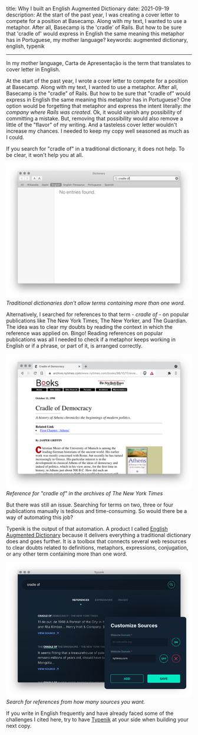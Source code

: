 title: Why I built an English Augmented Dictionary
date: 2021-09-19
description: At the start of the past year, I was creating a cover letter to compete for a position at Basecamp. Along with my text, I wanted to use a metaphor. After all, Basecamp is the 'cradle' of Rails. But how to be sure that 'cradle of' would express in English the same meaning this metaphor has in Portuguese, my mother language?
keywords: augmented dictionary, english, typenik

---

In my mother language, Carta de Apresentação is the term that translates to cover letter in English.

At the start of the past year, I wrote a cover letter to compete for a position at Basecamp. Along with my text, I wanted to use a metaphor. After all, Basecamp is the "cradle" of Rails. But how to be sure that "cradle of" would express in English the same meaning this metaphor has in Portuguese? One option would be forgetting that metaphor and express the intent literally: *the company where Rails was created*. Ok, it would vanish any possibility of committing a mistake. But, removing that possibility would also remove a little of the "flavor" of my writing. And a tasteless cover letter wouldn't increase my chances. I needed to keep my copy well seasoned as much as I could.

If you search for "cradle of" in a traditional dictionary, it does not help. To be clear, it won't help you at all.

![Traditional Dictionary Limitation](../images/traditional-dictionary-limitation.png)  
_Traditional dictionaries don't allow terms containing more than one word._

Alternatively, I searched for references to that term - *cradle of* - on popular publications like The New York Times, The New Yorker, and The Guardian. The idea was to clear my doubts by reading the context in which the reference was applied on. Bingo! Reading references on popular publications was all I needed to check if a metaphor keeps working in English or if a phrase, or part of it, is arranged correctly.

!["cradle of" at nytimes.com](../images/cradle-of-nytimes.png)  
_Reference for "cradle of" in the archives of The New York Times_

But there was still an issue. Searching for terms on two, three or four publications manually is tedious and time-consuming. So would there be a way of automating this job?

Typenik is the output of that automation. A product I called [English Augmented Dictionary](https://typenik.com/blog/what-is-an-english-augmented-dictionary/) because it delivers everything a traditional dictionary does and goes further. It is a toolbox that connects several web resources to clear doubts related to definitions, metaphors, expressions, conjugation, or any other term containing more than one word.

!["cradle of" at typenik.com](../images/cradle-of-typenik-custom-sources.png)  
_Search for references from how many sources you want._

If you write in English frequently and have already faced some of the challenges I cited here, try to have [Typenik](https://typenik.com) at your side when building your next copy.

